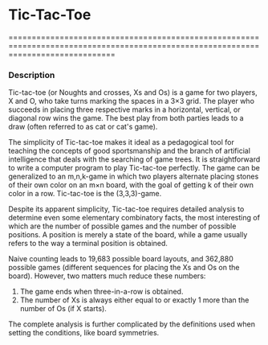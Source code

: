 # Tic-Tac-Toe
===================================================================================================================================

### Description

   Tic-tac-toe (or Noughts and crosses, Xs and Os) is a game for two players, X and O, who take turns marking the spaces in a 3×3 grid. The player who succeeds in placing three respective marks in a horizontal, vertical, or diagonal row wins the game. The  best play from both parties leads to a draw (often referred to as cat or cat's game).

   The simplicity of Tic-tac-toe makes it ideal as a pedagogical tool for teaching the concepts of good sportsmanship and the branch of artificial intelligence that deals with the searching of game trees.  It is straightforward to write a computer program to play Tic-tac-toe perfectly. The game can be generalized to an m,n,k-game in which two players alternate placing stones of their own color on an m×n board, with the goal of getting k of their own color in a row. Tic-tac-toe is the (3,3,3)-game.

   Despite its apparent simplicity, Tic-tac-toe requires detailed analysis to determine even some elementary combinatory facts, the most interesting of which are the number of possible games and the number of possible positions. A position is merely a state of the board, while a game usually refers to the way a terminal position is obtained.
   
   Naive counting leads to 19,683 possible board layouts, and 362,880 possible games (different sequences for placing the Xs and Os on the board). However, two matters much reduce these numbers:

   1. The game ends when three-in-a-row is obtained.
   2. The number of Xs is always either equal to or exactly 1 more than the number of Os (if X starts).

The complete analysis is further complicated by the definitions used when setting the conditions, like board symmetries.
